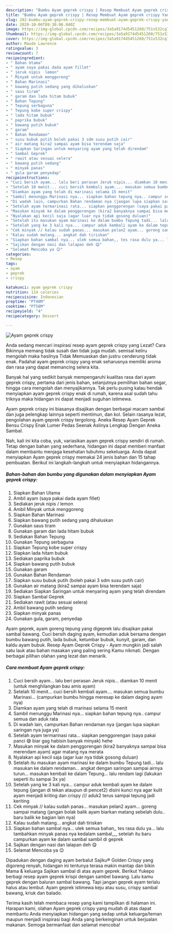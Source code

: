 ```yaml
---
description: "Bumbu Ayam geprek crispy | Resep Membuat Ayam geprek crispy Yang Sedap"
title: "Bumbu Ayam geprek crispy | Resep Membuat Ayam geprek crispy Yang Sedap"
slug: 282-bumbu-ayam-geprek-crispy-resep-membuat-ayam-geprek-crispy-yang-sedap
date: 2020-10-06T09:30:06.040Z
image: https://img-global.cpcdn.com/recipes/3a5a9174d5451260/751x532cq70/ayam-geprek-crispy-foto-resep-utama.jpg
thumbnail: https://img-global.cpcdn.com/recipes/3a5a9174d5451260/751x532cq70/ayam-geprek-crispy-foto-resep-utama.jpg
cover: https://img-global.cpcdn.com/recipes/3a5a9174d5451260/751x532cq70/ayam-geprek-crispy-foto-resep-utama.jpg
author: Maude Lawrence
ratingvalue: 3
reviewcount: 7
recipeingredient:
- " Bahan Utama"
- " ayam saya pakai dada ayam fillet"
- " jeruk nipis  lemon"
- " Minyak untuk menggoreng"
- " Bahan Marinasi"
- " bawang putih sedang yang dihaluskan"
- " saus tiram"
- " garam dan lada hitam bubuk"
- " Bahan Tepung"
- " Tepung serbaguna"
- " Tepung kobe super crispy"
- " lada hitam bubuk"
- " paprika bubuk"
- " bawang putih bubuk"
- " garam"
- " Bahan Rendaman"
- " susu bubuk putih boleh pakai 3 sdm susu putih cair"
- " air matang kira2 sampai ayam bisa terendam saja"
- " Siapkan Saringan untuk menyaring ayam yang telah direndam"
- " Sambal Geprek"
- " rawit atau sesuai selera"
- " bawang putih sedang"
- " minyak panas"
- " gula garam penyedap"
recipeinstructions:
- "Cuci bersih ayam... lalu beri perasan Jeruk nipis... diamkan 10 menit (untuk menghilangkan bau amis ayam)"
- "Setelah 10 menit... cuci bersih kembali ayam.... masukan semua bumbu Marinasi... (campurkan bumbu hingga meresap ke dalam daging ayam nya)"
- "Diamkan ayam yang telah di marinasi selama 15 menit"
- "Sambil menunggu Marinasi nya... siapkan bahan tepung nya.. campur semua dan aduk rata"
- "Di wadah lain, campurkan Bahan rendaman nya (jangan lupa siapkan saringan nya juga ya)"
- "Setelah ayam termarinasi rata... siapkan penggorengan (saya pakai panci 😅 biar gag habisin banyak minyak) hehe"
- "Masukan minyak ke dalam penggorengan (kira2 banyaknya sampai bisa merendam ayam) agar matang nya merata"
- "Nyalakan api kecil saja (agar luar nya tidak gosong duluan)"
- "Setelah itu masukan ayam marinasi ke dalam bumbu Tepung tadi... lalu masukan ke dalam rendaman... angkat dengan saringan sampai airnya turun... masukan kembali ke dalam Tepung... lalu rendam lagi (lakukan seperti itu sampai 3x ya)"
- "Setelah yang ke 3 kali nya... campur aduk kembali ayam ke dalam tepung (jangan di tekan ataupun di pencet2) disini kunci nya agar kulit ayam menjadi kriting dan crispy /// aduk2 terus sampai tepung jadi keriting"
- "Cek minyak // kalau sudah panas... masukan pelan2 ayam... goreng sampai matang (jangan bolak balik ayam biarkan matang sebelah dulu.. baru balik ke bagian lain nya)"
- "Kalau sudah matang... angkat dah tiriskan"
- "Siapkan bahan sambal nya... ulek semua bahan,, tes rasa dulu ya... lalu tambahkan minyak panas nya kedalam sambal,,,, setelah itu baru campurkan ayam ke dalam sambal sambil di geprek"
- "Sajikan dengan nasi dan lalapan deh 😋"
- "Selamat Mencoba ya 😉"
categories:
- Resep
tags:
- ayam
- geprek
- crispy

katakunci: ayam geprek crispy 
nutrition: 114 calories
recipecuisine: Indonesian
preptime: "PT40M"
cooktime: "PT58M"
recipeyield: "4"
recipecategory: Dessert

---
```



![Ayam geprek crispy](https://img-global.cpcdn.com/recipes/3a5a9174d5451260/751x532cq70/ayam-geprek-crispy-foto-resep-utama.jpg)

Anda sedang mencari inspirasi resep ayam geprek crispy yang Lezat? Cara Bikinnya memang tidak susah dan tidak juga mudah. semisal keliru mengolah maka hasilnya Tidak Memuaskan dan justru cenderung tidak enak. Padahal ayam geprek crispy yang enak seharusnya memiliki aroma dan rasa yang dapat memancing selera kita.

Banyak hal yang sedikit banyak mempengaruhi kualitas rasa dari ayam geprek crispy, pertama dari jenis bahan, selanjutnya pemilihan bahan segar, hingga cara mengolah dan menyajikannya. Tak perlu pusing kalau hendak menyiapkan ayam geprek crispy enak di rumah, karena asal sudah tahu triknya maka hidangan ini dapat menjadi suguhan istimewa.

Ayam geprek crispy ini biasanya disajikan dengan berbagai macam sambal dan juga pelengkap lainnya seperti mentimun, dan kol. Selain rasanya lezat, pengolahan ayam geprek crispy tergolong. Aneka Resep Ayam Geprek Bensu Crispy Enak Lumer Pedas Seenak Aslinya Lengkap Dengan Aneka Sambal.


Nah, kali ini kita coba, yuk, variasikan ayam geprek crispy sendiri di rumah. Tetap dengan bahan yang sederhana, hidangan ini dapat memberi manfaat dalam membantu menjaga kesehatan tubuhmu sekeluarga. Anda dapat menyiapkan Ayam geprek crispy memakai 24 jenis bahan dan 15 tahap pembuatan. Berikut ini langkah-langkah untuk menyiapkan hidangannya.

<!--inarticleads1-->

##### Bahan-bahan dan bumbu yang digunakan dalam menyiapkan Ayam geprek crispy:

1. Siapkan  Bahan Utama
1. Ambil  ayam (saya pakai dada ayam fillet)
1. Sediakan  jeruk nipis / lemon
1. Ambil  Minyak untuk menggoreng
1. Siapkan  Bahan Marinasi
1. Siapkan  bawang putih sedang yang dihaluskan
1. Gunakan  saus tiram
1. Gunakan  garam dan lada hitam bubuk
1. Sediakan  Bahan Tepung
1. Gunakan  Tepung serbaguna
1. Siapkan  Tepung kobe super crispy
1. Siapkan  lada hitam bubuk
1. Sediakan  paprika bubuk
1. Siapkan  bawang putih bubuk
1. Gunakan  garam
1. Gunakan  Bahan Rendaman
1. Siapkan  susu bubuk putih (boleh pakai 3 sdm susu putih cair)
1. Gunakan  air matang (kira2 sampai ayam bisa terendam saja)
1. Sediakan  Siapkan Saringan untuk menyaring ayam yang telah direndam
1. Siapkan  Sambal Geprek
1. Sediakan  rawit (atau sesuai selera)
1. Ambil  bawang putih sedang
1. Siapkan  minyak panas
1. Gunakan  gula, garam, penyedap


Ayam geprek, ayam goreng tepung yang digeprek lalu disajikan pakai sambal bawang. Cuci bersih daging ayam, kemudian aduk bersama dengan bumbu bawang putih, lada bubuk, ketumbar bubuk, kunyit, garam, dan kaldu ayam bubuk. Resep Ayam Geprek Crispy - Ayam mungkin jadi salah satu lauk atau bahan masakan yang paling sering Kamu nikmati. Dengan berbagai pilihan olahan yang lezat dan menarik. 

<!--inarticleads2-->

##### Cara membuat Ayam geprek crispy:

1. Cuci bersih ayam... lalu beri perasan Jeruk nipis... diamkan 10 menit (untuk menghilangkan bau amis ayam)
1. Setelah 10 menit... cuci bersih kembali ayam.... masukan semua bumbu Marinasi... (campurkan bumbu hingga meresap ke dalam daging ayam nya)
1. Diamkan ayam yang telah di marinasi selama 15 menit
1. Sambil menunggu Marinasi nya... siapkan bahan tepung nya.. campur semua dan aduk rata
1. Di wadah lain, campurkan Bahan rendaman nya (jangan lupa siapkan saringan nya juga ya)
1. Setelah ayam termarinasi rata... siapkan penggorengan (saya pakai panci 😅 biar gag habisin banyak minyak) hehe
1. Masukan minyak ke dalam penggorengan (kira2 banyaknya sampai bisa merendam ayam) agar matang nya merata
1. Nyalakan api kecil saja (agar luar nya tidak gosong duluan)
1. Setelah itu masukan ayam marinasi ke dalam bumbu Tepung tadi... lalu masukan ke dalam rendaman... angkat dengan saringan sampai airnya turun... masukan kembali ke dalam Tepung... lalu rendam lagi (lakukan seperti itu sampai 3x ya)
1. Setelah yang ke 3 kali nya... campur aduk kembali ayam ke dalam tepung (jangan di tekan ataupun di pencet2) disini kunci nya agar kulit ayam menjadi kriting dan crispy /// aduk2 terus sampai tepung jadi keriting
1. Cek minyak // kalau sudah panas... masukan pelan2 ayam... goreng sampai matang (jangan bolak balik ayam biarkan matang sebelah dulu.. baru balik ke bagian lain nya)
1. Kalau sudah matang... angkat dah tiriskan
1. Siapkan bahan sambal nya... ulek semua bahan,, tes rasa dulu ya... lalu tambahkan minyak panas nya kedalam sambal,,,, setelah itu baru campurkan ayam ke dalam sambal sambil di geprek
1. Sajikan dengan nasi dan lalapan deh 😋
1. Selamat Mencoba ya 😉


Dipadukan dengan daging ayam berbalut Sajiku® Golden Crispy yang digoreng renyah, hidangan ini tentunya terasa makin mantap dan bikin Mama &amp; keluarga Sajikan sambal di atas ayam geprek. Berikut Yukepo berbagi resep ayam geprek krispi dengan sambel bawang. Lalu kamu geprek dengan baluran sambal bawang. Tapi jangan geprek ayam terlalu halus atau lembut. Ayam geprek istimewa keju atau susu, crispy sambal bawang, kriuk dan balado. 

Terima kasih telah membaca resep yang kami tampilkan di halaman ini. Harapan kami, olahan Ayam geprek crispy yang mudah di atas dapat membantu Anda menyiapkan hidangan yang sedap untuk keluarga/teman maupun menjadi inspirasi bagi Anda yang berkeinginan untuk berjualan makanan. Semoga bermanfaat dan selamat mencoba!
